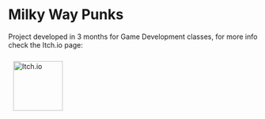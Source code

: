 # Milky Way Punks

Project developed in 3 months for Game Development classes, for more info check the Itch.io page:

<a href="https://jonyzim.itch.io/milky-way-punks" target="_blank"><img style="margin: 10px" src="https://static.itch.io/images/badge-color.svg" alt="Itch.io" height="100" /></a>  
